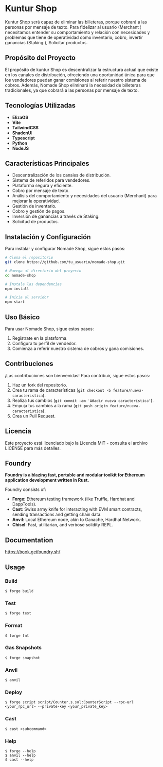 # Kuntur Shop

Kuntur Shop será capaz de eliminar las billeteras, porque cobrará a las personas por mensaje de texto. Para fidelizar al usuario (Merchant ) necesitamos entender su comportamiento y relación con necesidades y problemas que tiene de operatividad como inventario, cobro, invertir ganancias (Staking ), Solicitar productos. 

## Propósito del Proyecto

El propósito de kuntur Shop es descentralizar la estructura actual que existe en los canales de distribución, ofreciendo una oportunidad única para que los vendedores puedan ganar comisiones al referir nuestro sistema de cobros. Además, Nomade Shop eliminará la necesidad de billeteras tradicionales, ya que cobrará a las personas por mensaje de texto.

## Tecnologías Utilizadas

- **ElizaOS**
- **Vite**
- **TailwindCSS**
- **ShadcnUI**
- **Typescript**
- **Python**
- **NodeJS**

## Características Principales

- Descentralización de los canales de distribución.
- Sistema de referidos para vendedores.
- Plataforma segura y eficiente.
- Cobro por mensaje de texto.
- Análisis del comportamiento y necesidades del usuario (Merchant) para mejorar la operatividad.
- Gestión de inventario.
- Cobro y gestión de pagos.
- Inversión de ganancias a través de Staking.
- Solicitud de productos.

## Instalación y Configuración

Para instalar y configurar Nomade Shop, sigue estos pasos:

```bash
# Clona el repositorio
git clone https://github.com/tu_usuario/nomade-shop.git

# Navega al directorio del proyecto
cd nomade-shop

# Instala las dependencias
npm install

# Inicia el servidor
npm start
```

## Uso Básico

Para usar Nomade Shop, sigue estos pasos:

1. Regístrate en la plataforma.
2. Configura tu perfil de vendedor.
3. Comienza a referir nuestro sistema de cobros y gana comisiones.

## Contribuciones

¡Las contribuciones son bienvenidas! Para contribuir, sigue estos pasos:

1. Haz un fork del repositorio.
2. Crea tu rama de características (`git checkout -b feature/nueva-caracteristica`).
3. Realiza tus cambios (`git commit -am 'Añadir nueva característica'`).
4. Empuja tus cambios a la rama (`git push origin feature/nueva-caracteristica`).
5. Crea un Pull Request.

## Licencia

Este proyecto está licenciado bajo la Licencia MIT - consulta el archivo LICENSE para más detalles.


## Foundry

**Foundry is a blazing fast, portable and modular toolkit for Ethereum application development written in Rust.**

Foundry consists of:

-   **Forge**: Ethereum testing framework (like Truffle, Hardhat and DappTools).
-   **Cast**: Swiss army knife for interacting with EVM smart contracts, sending transactions and getting chain data.
-   **Anvil**: Local Ethereum node, akin to Ganache, Hardhat Network.
-   **Chisel**: Fast, utilitarian, and verbose solidity REPL.

## Documentation

https://book.getfoundry.sh/

## Usage

### Build

```shell
$ forge build
```

### Test

```shell
$ forge test
```

### Format

```shell
$ forge fmt
```

### Gas Snapshots

```shell
$ forge snapshot
```

### Anvil

```shell
$ anvil
```

### Deploy

```shell
$ forge script script/Counter.s.sol:CounterScript --rpc-url <your_rpc_url> --private-key <your_private_key>
```

### Cast

```shell
$ cast <subcommand>
```

### Help

```shell
$ forge --help
$ anvil --help
$ cast --help
```
